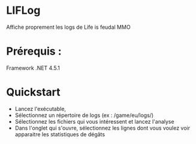 # LIFLog
Affiche proprement les logs de Life is feudal MMO

# Prérequis : 
Framework .NET 4.5.1

# Quickstart
- Lancez l'exécutable, 
- Sélectionnez un répertoire de logs (ex : <gamefolder>/game/eu/logs/)
- Sélectionnez les fichiers qui vous intéressent et lancez l'analyse
- Dans l'onglet qui s'ouvre, sélectionnez les lignes dont vous voulez voir apparaitre les statistiques de dégâts
